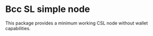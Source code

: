 # Bcc SL simple node

This package provides a minimum working CSL node without wallet capabilities.
